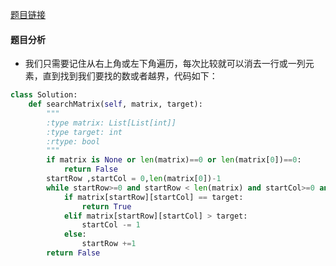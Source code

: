 [题目链接](https://leetcode-cn.com/problems/search-a-2d-matrix-ii/submissions/)
#### 题目分析
* 我们只需要记住从右上角或左下角遍历，每次比较就可以消去一行或一列元素，直到找到我们要找的数或者越界，代码如下：
```Python
class Solution:
    def searchMatrix(self, matrix, target):
        """
        :type matrix: List[List[int]]
        :type target: int
        :rtype: bool
        """
        if matrix is None or len(matrix)==0 or len(matrix[0])==0:
            return False
        startRow ,startCol = 0,len(matrix[0])-1
        while startRow>=0 and startRow < len(matrix) and startCol>=0 and startCol < len(matrix[0]):
            if matrix[startRow][startCol] == target:
                return True
            elif matrix[startRow][startCol] > target:
                startCol -= 1
            else:
                startRow +=1
        return False
```